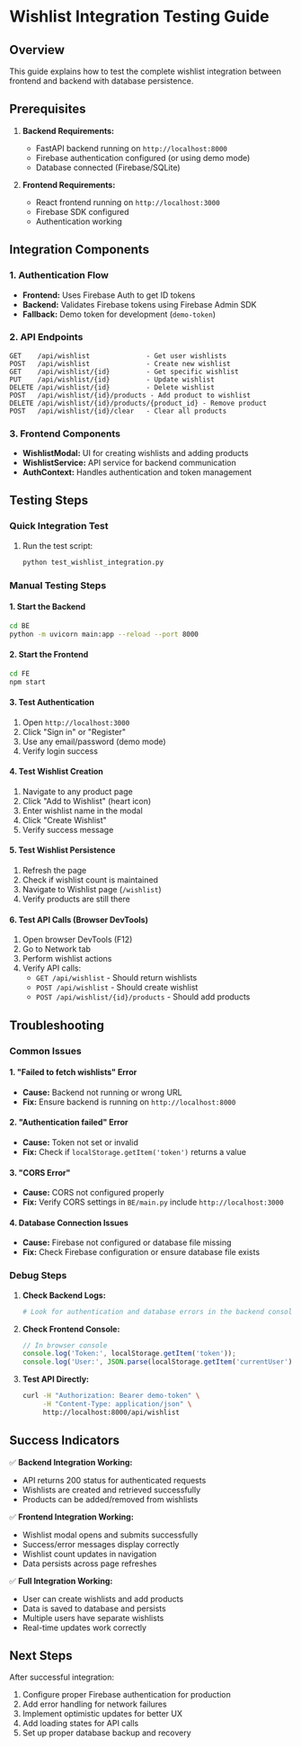# Wishlist Integration Testing Guide

## Overview
This guide explains how to test the complete wishlist integration between frontend and backend with database persistence.

## Prerequisites

1. **Backend Requirements:**
   - FastAPI backend running on `http://localhost:8000`
   - Firebase authentication configured (or using demo mode)
   - Database connected (Firebase/SQLite)

2. **Frontend Requirements:**
   - React frontend running on `http://localhost:3000`
   - Firebase SDK configured
   - Authentication working

## Integration Components

### 1. Authentication Flow
- **Frontend:** Uses Firebase Auth to get ID tokens
- **Backend:** Validates Firebase tokens using Firebase Admin SDK
- **Fallback:** Demo token for development (`demo-token`)

### 2. API Endpoints
```
GET    /api/wishlist              - Get user wishlists
POST   /api/wishlist              - Create new wishlist
GET    /api/wishlist/{id}         - Get specific wishlist
PUT    /api/wishlist/{id}         - Update wishlist
DELETE /api/wishlist/{id}         - Delete wishlist
POST   /api/wishlist/{id}/products - Add product to wishlist
DELETE /api/wishlist/{id}/products/{product_id} - Remove product
POST   /api/wishlist/{id}/clear   - Clear all products
```

### 3. Frontend Components
- **WishlistModal:** UI for creating wishlists and adding products
- **WishlistService:** API service for backend communication
- **AuthContext:** Handles authentication and token management

## Testing Steps

### Quick Integration Test
1. Run the test script:
   ```bash
   python test_wishlist_integration.py
   ```

### Manual Testing Steps

#### 1. Start the Backend
```bash
cd BE
python -m uvicorn main:app --reload --port 8000
```

#### 2. Start the Frontend
```bash
cd FE
npm start
```

#### 3. Test Authentication
1. Open `http://localhost:3000`
2. Click "Sign in" or "Register"
3. Use any email/password (demo mode)
4. Verify login success

#### 4. Test Wishlist Creation
1. Navigate to any product page
2. Click "Add to Wishlist" (heart icon)
3. Enter wishlist name in the modal
4. Click "Create Wishlist"
5. Verify success message

#### 5. Test Wishlist Persistence
1. Refresh the page
2. Check if wishlist count is maintained
3. Navigate to Wishlist page (`/wishlist`)
4. Verify products are still there

#### 6. Test API Calls (Browser DevTools)
1. Open browser DevTools (F12)
2. Go to Network tab
3. Perform wishlist actions
4. Verify API calls:
   - `GET /api/wishlist` - Should return wishlists
   - `POST /api/wishlist` - Should create wishlist
   - `POST /api/wishlist/{id}/products` - Should add products

## Troubleshooting

### Common Issues

#### 1. "Failed to fetch wishlists" Error
- **Cause:** Backend not running or wrong URL
- **Fix:** Ensure backend is running on `http://localhost:8000`

#### 2. "Authentication failed" Error
- **Cause:** Token not set or invalid
- **Fix:** Check if `localStorage.getItem('token')` returns a value

#### 3. "CORS Error"
- **Cause:** CORS not configured properly
- **Fix:** Verify CORS settings in `BE/main.py` include `http://localhost:3000`

#### 4. Database Connection Issues
- **Cause:** Firebase not configured or database file missing
- **Fix:** Check Firebase configuration or ensure database file exists

### Debug Steps

1. **Check Backend Logs:**
   ```bash
   # Look for authentication and database errors in the backend console
   ```

2. **Check Frontend Console:**
   ```javascript
   // In browser console
   console.log('Token:', localStorage.getItem('token'));
   console.log('User:', JSON.parse(localStorage.getItem('currentUser') || 'null'));
   ```

3. **Test API Directly:**
   ```bash
   curl -H "Authorization: Bearer demo-token" \
        -H "Content-Type: application/json" \
        http://localhost:8000/api/wishlist
   ```

## Success Indicators

✅ **Backend Integration Working:**
- API returns 200 status for authenticated requests
- Wishlists are created and retrieved successfully
- Products can be added/removed from wishlists

✅ **Frontend Integration Working:**
- Wishlist modal opens and submits successfully
- Success/error messages display correctly
- Wishlist count updates in navigation
- Data persists across page refreshes

✅ **Full Integration Working:**
- User can create wishlists and add products
- Data is saved to database and persists
- Multiple users have separate wishlists
- Real-time updates work correctly

## Next Steps

After successful integration:
1. Configure proper Firebase authentication for production
2. Add error handling for network failures
3. Implement optimistic updates for better UX
4. Add loading states for API calls
5. Set up proper database backup and recovery
